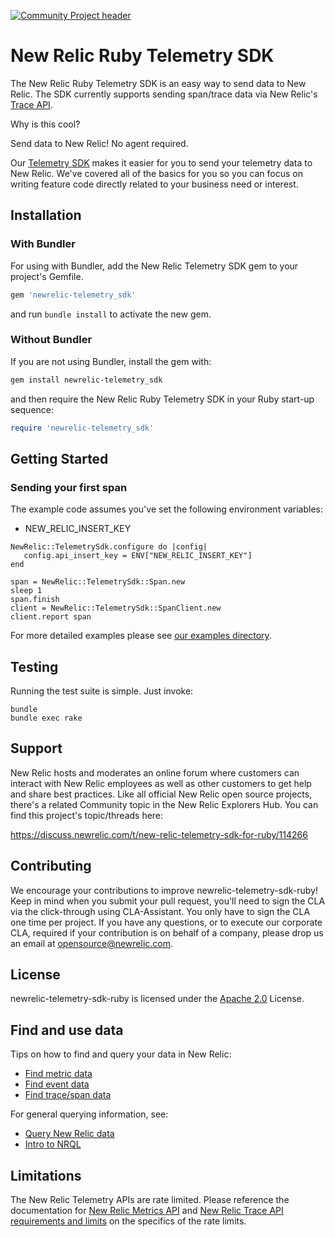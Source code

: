 [![Community Project header](https://github.com/newrelic/opensource-website/raw/master/src/images/categories/Community_Project.png)](https://opensource.newrelic.com/oss-category/#community-project)

# New Relic Ruby Telemetry SDK
The New Relic Ruby Telemetry SDK is an easy way to send data to New Relic. The SDK currently supports sending span/trace data via New Relic's [Trace API](https://docs.newrelic.com/docs/understand-dependencies/distributed-tracing/trace-api/introduction-trace-api).

Why is this cool?

Send data to New Relic! No agent required.

Our [Telemetry SDK](https://docs.newrelic.com/docs/data-ingest-apis/get-data-new-relic/new-relic-sdks/telemetry-sdks-send-custom-telemetry-data-new-relic) makes it easier for you to send your telemetry data to New Relic. We've covered all of the basics for you so you can focus on writing feature code directly related to your business need or interest.

## Installation

### With Bundler

For using with Bundler, add the New Relic Telemetry SDK gem to your project's Gemfile.

```ruby
gem 'newrelic-telemetry_sdk'
```

and run `bundle install` to activate the new gem.

### Without Bundler

If you are not using Bundler, install the gem with:

```bash
gem install newrelic-telemetry_sdk
```

and then require the New Relic Ruby Telemetry SDK in your Ruby start-up sequence:

```ruby
require 'newrelic-telemetry_sdk'
```

## Getting Started

### Sending your first span

The example code assumes you've set the following environment variables:

* NEW_RELIC_INSERT_KEY

```
NewRelic::TelemetrySdk.configure do |config|
   config.api_insert_key = ENV["NEW_RELIC_INSERT_KEY"]
end

span = NewRelic::TelemetrySdk::Span.new
sleep 1
span.finish
client = NewRelic::TelemetrySdk::SpanClient.new
client.report span
```

For more detailed examples please see [our examples directory](./examples).

## Testing

Running the test suite is simple.  Just invoke:

    bundle
    bundle exec rake

## Support

New Relic hosts and moderates an online forum where customers can interact with New Relic employees as well as other customers to get help and share best practices. Like all official New Relic open source projects, there's a related Community topic in the New Relic Explorers Hub. You can find this project's topic/threads here:

https://discuss.newrelic.com/t/new-relic-telemetry-sdk-for-ruby/114266

## Contributing
We encourage your contributions to improve newrelic-telemetry-sdk-ruby! Keep in mind when you submit your pull request, you'll need to sign the CLA via the click-through using CLA-Assistant. You only have to sign the CLA one time per project.
If you have any questions, or to execute our corporate CLA, required if your contribution is on behalf of a company,  please drop us an email at opensource@newrelic.com.

## License
newrelic-telemetry-sdk-ruby is licensed under the [Apache 2.0](http://apache.org/licenses/LICENSE-2.0.txt) License.

## Find and use data

Tips on how to find and query your data in New Relic:

* [Find metric data](https://docs.newrelic.com/docs/data-ingest-apis/get-data-new-relic/metric-api/introduction-metric-api#find-data)
* [Find event data](https://docs.newrelic.com/docs/insights/insights-data-sources/custom-data/introduction-event-api#find-data)
* [Find trace/span data](https://docs.newrelic.com/docs/understand-dependencies/distributed-tracing/trace-api/introduction-trace-api#view-data>)

For general querying information, see:

* [Query New Relic data](https://docs.newrelic.com/docs/using-new-relic/data/understand-data/query-new-relic-data)
* [Intro to NRQL](https://docs.newrelic.com/docs/query-data/nrql-new-relic-query-language/getting-started/introduction-nrql)

## Limitations

The New Relic Telemetry APIs are rate limited. Please reference the documentation for [New Relic Metrics API](https://docs.newrelic.com/docs/introduction-new-relic-metric-api) and [New Relic Trace API requirements and limits](https://docs.newrelic.com/docs/apm/distributed-tracing/trace-api/trace-api-general-requirements-limits) on the specifics of the rate limits.
